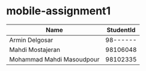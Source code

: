 # mobile-assignment1

| Name                      | StudentId |
| --------------------------| --------- |
| Armin Delgosar            | 98------  |
| Mahdi Mostajeran          | 98106048  |
| Mohammad Mahdi Masoudpour  | 98102335  |